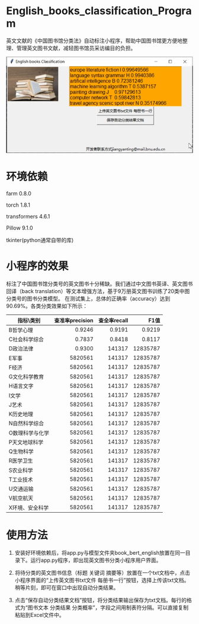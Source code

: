 # English_books_classification_Program
英文文献的《中国图书馆分类法》自动标注小程序，帮助中国图书馆更方便地整理、管理英文图书文献，减轻图书馆员采访编目的负担。

![英文文献自动分类小程序](https://github.com/JiangYanting/English_books_classification_Program/blob/main/01.jpg)


# 环境依赖
farm  0.8.0

torch 1.8.1

transformers  4.6.1

Pillow  9.1.0

tkinter(python通常自带的库)

# 小程序的效果

  标注了中国图书馆分类号的英文图书十分稀缺。我们通过中文图书英译、英文图书回译（back translation）等文本增强方法，基于9万册英文图书训练了20类中图分类号的图书分类模型。
  在测试集上，总体的正确率（accuracy）达到90.69%。各类分类效果如下所示：
  
  |指标\类别|查准率precision|查全率recall|F1值|   
|-|-:|-:|-:| 
B哲学心理|0.9246|0.9191|0.9219|
C社会科学综合|0.7837|0.8418|0.8117|
D政治法律|0.9300|141317|12835787|
E军事|5820561|141317|12835787|
F经济|5820561|141317|12835787|
G文化科学教育|5820561|141317|12835787|
H语言文字|5820561|141317|12835787|
I文学|5820561|141317|12835787|
J艺术|5820561|141317|12835787|
K历史地理|5820561|141317|12835787|
N自然科学综合|5820561|141317|12835787|
O数理科学与化学|5820561|141317|12835787|
P天文地球科学|5820561|141317|12835787|
Q生物科学|5820561|141317|12835787|
R医学卫生|5820561|141317|12835787|
S农业科学|5820561|141317|12835787|
T工业技术|5820561|141317|12835787|
U交通运输|5820561|141317|12835787|
V航空航天|5820561|141317|12835787|
X环境、安全科学|5820561|141317|12835787|






# 使用方法
  1. 安装好环境依赖后，将app.py与模型文件夹book_bert_english放置在同一目录下。运行app.py程序，即出现英文图书分类小程序用户界面。

  2. 将待分类的英文图书信息（标题 关键词 摘要等）放置在一个txt文档中，点击小程序界面的“上传英文图书txt文件 每册书一行”按钮，选择上传该txt文档。稍等片刻，即可在窗口中出现自动分类结果。

  3. 点击“保存自动分类结果文档”按钮，将分类结果输出保存为txt文档。每行的格式为“图书文本  分类结果  分类概率”，字段之间用制表符分隔。可以直接复制粘贴到Excel文件中。
